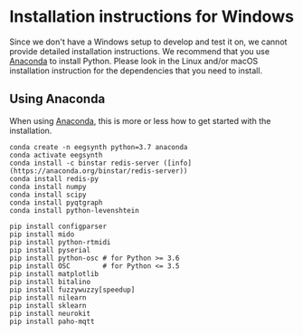 # Installation instructions for Windows

Since we don't have a Windows setup to develop and test it on, we cannot provide detailed installation instructions. We recommend that you use [Anaconda](https://www.anaconda.com) to install Python. Please look in the Linux and/or macOS installation instruction for the dependencies that you need to install.

## Using Anaconda

When using [Anaconda](https://www.anaconda.com), this is more or less how to get started with the installation.

```
conda create -n eegsynth python=3.7 anaconda
conda activate eegsynth
conda install -c binstar redis-server ([info](https://anaconda.org/binstar/redis-server))
conda install redis-py
conda install numpy
conda install scipy
conda install pyqtgraph
conda install python-levenshtein

pip install configparser
pip install mido
pip install python-rtmidi
pip install pyserial
pip install python-osc # for Python >= 3.6
pip install OSC        # for Python <= 3.5
pip install matplotlib
pip install bitalino
pip install fuzzywuzzy[speedup]
pip install nilearn
pip install sklearn
pip install neurokit
pip install paho-mqtt
```
